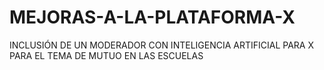 # MEJORAS-A-LA-PLATAFORMA-X
INCLUSIÓN DE UN MODERADOR CON INTELIGENCIA ARTIFICIAL PARA X PARA EL TEMA DE MUTUO EN LAS ESCUELAS

